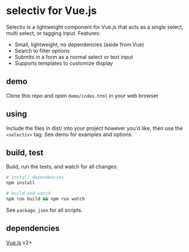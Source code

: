 # selectiv for Vue.js

Selectiv is a lightweight component for Vue.js that acts as a single select, multi select, or tagging input.
Features:

  - Small, lightweight, no dependencies (aside from Vue)
  - Search to filter options
  - Submits in a form as a normal select or text input
  - Supports templates to customize display


## demo

Clone this repo and open `demo/index.html` in your web browser

## using

Include the files in dist/ into your project however you'd like, then use the `<selectiv>` tag.
See demo for examples and options.

## build, test

Build, run the tests, and watch for all changes:

```sh
# install dependencies
npm install

# build and watch
npm run build && npm run watch
```

See `package.json` for all scripts.


## dependencies
[Vue.js](https://vuejs.org/) v2+